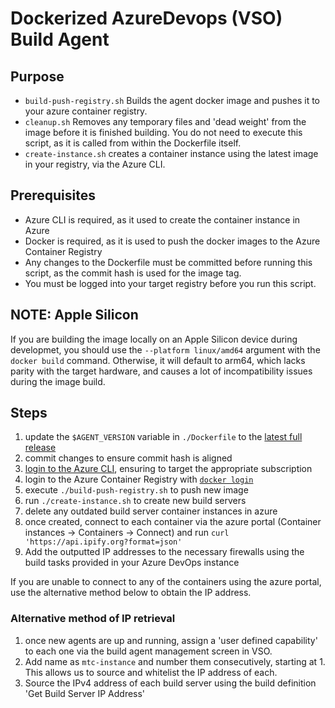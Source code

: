 # Dockerized AzureDevops (VSO) Build Agent

## Purpose

- `build-push-registry.sh` Builds the agent docker image and pushes it to your azure container registry.
- `cleanup.sh` Removes any temporary files and 'dead weight' from the image before it is finished building.  You do not need to execute this script, as it is called from within the Dockerfile itself.
- `create-instance.sh` creates a container instance using the latest image in your registry, via the Azure CLI.

## Prerequisites
- Azure CLI is required, as it used to create the container instance in Azure
- Docker is required, as it is used to push the docker images to the Azure Container Registry
- Any changes to the Dockerfile must be committed before running this script, as the commit hash is used for the image tag.
- You must be logged into your target registry before you run this script.

## NOTE: Apple Silicon
If you are building the image locally on an Apple Silicon device during developmet, you should use the `--platform linux/amd64` argument with the `docker build` command.  Otherwise, it will default to arm64, which lacks parity with the target hardware, and causes a lot of incompatibility issues during the image build.

## Steps
1. update the `$AGENT_VERSION` variable in `./Dockerfile` to the [latest full release](https://github.com/microsoft/azure-pipelines-agent/releases)
2. commit changes to ensure commit hash is aligned
3. [login to the Azure CLI](https://learn.microsoft.com/en-us/cli/azure/authenticate-azure-cli), ensuring to target the appropriate subscription
4. login to the Azure Container Registry with [`docker login`](https://docs.docker.com/reference/cli/docker/login/)
5. execute `./build-push-registry.sh` to push new image
6. run `./create-instance.sh` to create new build servers
7. delete any outdated build server container instances in azure
8. once created, connect to each container via the azure portal (Container instances -> Containers -> Connect) and run `curl 'https://api.ipify.org?format=json'`
9. Add the outputted IP addresses to the necessary firewalls using the build tasks provided in your Azure DevOps instance

If you are unable to connect to any of the containers using the azure portal, use the alternative method below to obtain the IP address.

### Alternative method of IP retrieval
1. once new agents are up and running, assign a 'user defined capability' to each one via the build agent management screen in VSO.
2. Add name as `mtc-instance` and number them consecutively, starting at 1.  This allows us to source and whitelist the IP address of each.
3. Source the IPv4 address of each build server using the build definition 'Get Build Server IP Address'

